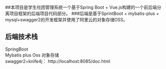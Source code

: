 ##本项目是学生社团管理系统一个基于Spring Boot + Vue.js构建的一个前后端分离项目框架的后端项目代码部分。
###后端是基于SprintBoot + mybatis-plus + mysql+swagger2的开发框架并使用了阿里云的对象存储OSS。

## 后端技术栈
SpringBoot   
Mybatis plus
Oss 对象存储  
swagger2+knife4j： http://localhost:8085/doc.html

